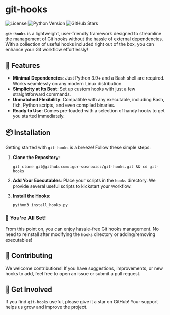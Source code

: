 # git-hooks

![License](https://img.shields.io/badge/license-MIT-blue) ![Python Version](https://img.shields.io/badge/python-3.9%2B-blue) ![GitHub Stars](https://img.shields.io/github/stars/igor-sosnowicz/git-hooks?style=social)

**`git-hooks`** is a lightweight, user-friendly framework designed to streamline the management of Git hooks without the hassle of external dependencies. With a collection of useful hooks included right out of the box, you can enhance your Git workflow effortlessly!

## 🚀 Features

- **Minimal Dependencies**: Just Python 3.9+ and a Bash shell are required. Works seamlessly on any modern Linux distribution.
- **Simplicity at Its Best**: Set up custom hooks with just a few straightforward commands.
- **Unmatched Flexibility**: Compatible with any executable, including Bash, fish, Python scripts, and even compiled binaries.
- **Ready to Use**: Comes pre-loaded with a selection of handy hooks to get you started immediately.

## 📦 Installation

Getting started with `git-hooks` is a breeze! Follow these simple steps:

1. **Clone the Repository**:
   ```
   git clone git@github.com:igor-sosnowicz/git-hooks.git && cd git-hooks
   ```

2. **Add Your Executables**:
   Place your scripts in the `hooks` directory. We provide several useful scripts to kickstart your workflow.

3. **Install the Hooks**:
   ```
   python3 install_hooks.py
   ```

### 🎉 You're All Set!

From this point on, you can enjoy hassle-free Git hooks management. No need to reinstall after modifying the `hooks` directory or adding/removing executables!

## 🤝 Contributing

We welcome contributions! If you have suggestions, improvements, or new hooks to add, feel free to open an issue or submit a pull request.

## 🌟 Get Involved

If you find `git-hooks` useful, please give it a star on GitHub! Your support helps us grow and improve the project.

